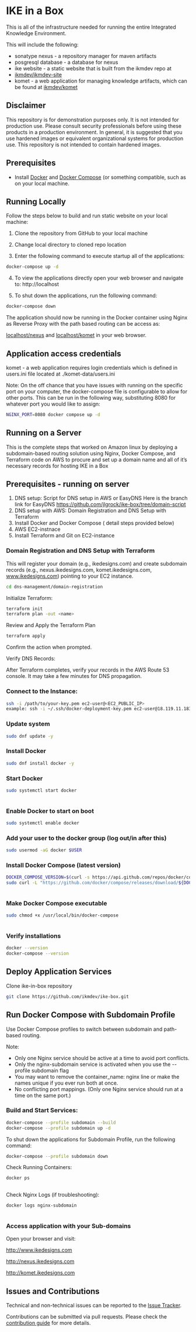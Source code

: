 # IKE in a Box

This is all of the infrastructure needed for running the entire Integrated 
Knowledge Environment. 

This will include the following:

* sonatype nexus - a repository manager for maven artifacts
* posgresql database - a database for nexus
* ike website - a static website that is built from the ikmdev repo at 
* [ikmdev/ikmdev-site](https://github.com/ikmdev/ikmdev-site)
* komet - a web application for managing knowledge artifacts, which can be found at 
[ikmdev/komet](https://github.com/ikmdev/komet)

## Disclaimer

This repository is for demonstration purposes only. It is not intended for production use. Please consult 
security professionals before using these products in a production environment.  In general, it is suggested
that you use hardened images or equivalent organizational systems for production use.  This repository is not 
intended to contain hardened images.

## Prerequisites

* Install [Docker](https://docs.docker.com/get-docker/) and [Docker Compose](https://docs.docker.com/compose/install/)
  (or something compatible, such as on your local machine.

## Running Locally

Follow the steps below to build and run static website on your local machine:

1. Clone the repository from GitHub to your local machine

2. Change local directory to cloned repo location

3. Enter the following command to execute startup all of the applications:

  ```bash
  docker-compose up -d 
  ```

4. To view the applications directly open your web browser and navigate to: http://localhost


5. To shut down the applications, run the following command:

  ```bash
  docker-compose down
  ```

The application should now be running in the Docker container using Nginx as Reverse Proxy with the path based routing can be access as:

[localhost/nexus](http://localhost/nexus) and [localhost/komet](http://localhost/komet) in your web browser.

## Application access credentials
komet - a web application requires login credentials which is defined in users.ini file located at ./komet-data/users.ini

Note: On the off chance that you have issues with running on the specific port on your computer, the
docker-compose file is configurable to allow for other ports.  This can be run in the following way, substituting 8080
for whatever port you would like to assign:

```bash
NGINX_PORT=8080 docker compose up -d
```

## Running on a Server

This is the complete steps that worked on Amazon linux by deploying a subdomain-based routing solution using Nginx, Docker Compose, and Terraform code on AWS to procure and set up a domain name and all of it’s necessary records for hosting IKE in a Box

## Prerequisites - running on server
 1. DNS setup: Script for DNS setup in AWS or EasyDNS
Here is the branch link for EasyDNS https://github.com/jlgrock/ike-box/tree/domain-script
2. DNS setup with AWS: Domain Registration and DNS Setup with Terraform
3. Install Docker and Docker Compose ( detail steps provided below)
4. AWS EC2-instnace
5. Install Terraform and Git on EC2-instance

 ### Domain Registration and DNS Setup with Terraform
   This will register your domain (e.g., ikedesigns.com) and create subdomain records (e.g., nexus.ikedesigns.com, komet.ikedesigns.com, www.ikedesigns.com) pointing to your EC2 instance.

 ```bash
 cd dns-management/domain-registration
```
Initialize Terraform:

```bash
terraform init
terraform plan -out <name>
```
Review and Apply the Terraform Plan

```bash
terraform apply
```
Confirm the action when prompted.

Verify DNS Records:

After Terraform completes, verify your records in the AWS Route 53 console.
It may take a few minutes for DNS propagation.

### Connect to the Instance:
```bash
ssh -i /path/to/your-key.pem ec2-user@<EC2_PUBLIC_IP>
example: ssh -i ~/.ssh/docker-deployment-key.pem ec2-user@18.119.11.183
```
### Update system

```bash
sudo dnf update -y
```
 
### Install Docker
```bash
sudo dnf install docker -y
```
### Start Docker
```bash
sudo systemctl start docker
  
```
### Enable Docker to start on boot
```bash
sudo systemctl enable docker
```
### Add your user to the docker group (log out/in after this)
```bash
sudo usermod -aG docker $USER
```
 
### Install Docker Compose (latest version)
```bash
DOCKER_COMPOSE_VERSION=$(curl -s https://api.github.com/repos/docker/compose/releases/latest | grep tag_name | cut -d '"' -f 4)
sudo curl -L "https://github.com/docker/compose/releases/download/${DOCKER_COMPOSE_VERSION}/docker-compose-$(uname -s)-$(uname -m)" -o /usr/local/bin/docker-compose
 
```
 
### Make Docker Compose executable
```bash
sudo chmod +x /usr/local/bin/docker-compose
  
```
### Verify installations
```bash
docker --version
docker-compose --version
```

## Deploy Application Services

Clone ike-in-box repository
```bash
git clone https://github.com/ikmdev/ike-box.git

```
## Run Docker Compose with Subdomain Profile
Use Docker Compose profiles to switch between subdomain and path-based routing.


Note: 
* Only one Nginx service should be active at a time to avoid port conflicts.
* Only the nginx-subdomain service is activated when you use the --profile subdomain flag
* You may want to remove the container_name: nginx line or make the names unique if you ever run both at once.
* No conflicting port mappings. (Only one Nginx service should run at a time on the same port.)


### Build and Start Services:
```bash
docker-compose --profile subdomain --build
docker-compose --profile subdomain up -d
```
To shut down the applications for Subdomain Profile, run the following command:

  ```bash
  docker-compose --profile subdomain down
  ```
Check Running Containers:
```bash
docker ps
 
```
Check Nginx Logs (if troubleshooting):
```bash
docker logs nginx-subdomain
 
```

### Access application with your Sub-domains

Open your browser and visit:

http://www.ikedesigns.com

http://nexus.ikedesigns.com

http://komet.ikedesigns.com

## Issues and Contributions

Technical and non-technical issues can be reported to the [Issue Tracker](https://github.com/ikmdev/repo-seed/issues).

Contributions can be submitted via pull requests. Please check the [contribution guide](doc/how-to-contribute.md) for more details.

